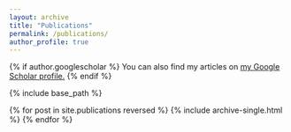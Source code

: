 ```yaml
---
layout: archive
title: "Publications"
permalink: /publications/
author_profile: true
---
```


{% if author.googlescholar %}
  You can also find my articles on <u><a href="{{https://scholar.google.com/citations?user=80pCkV4AAAAJ&hl=en}}"> my Google Scholar profile</a>.</u>
{% endif %}

{% include base_path %}

{% for post in site.publications reversed %}
  {% include archive-single.html %}
{% endfor %}
